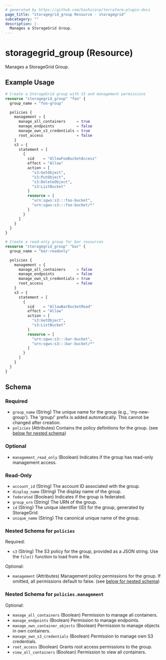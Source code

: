 ```yaml
---
# generated by https://github.com/hashicorp/terraform-plugin-docs
page_title: "storagegrid_group Resource - storagegrid"
subcategory: ""
description: |-
  Manages a StorageGrid Group.
---
```


# storagegrid_group (Resource)

Manages a StorageGrid Group.

## Example Usage

```terraform
# Create a StorageGrid group with S3 and management permissions
resource "storagegrid_group" "foo" {
  group_name = "foo-group"

  policies {
    management = {
      manage_all_containers     = true
      manage_endpoints          = false
      manage_own_s3_credentials = true
      root_access               = false
    }
    s3 = {
      statement = [
        {
          sid    = "AllowFooBucketAccess"
          effect = "Allow"
          action = [
            "s3:GetObject",
            "s3:PutObject",
            "s3:DeleteObject",
            "s3:ListBucket"
          ]
          resource = [
            "urn:sgws:s3:::foo-bucket",
            "urn:sgws:s3:::foo-bucket/*"
          ]
        }
      ]
    }
  }
}

# Create a read-only group for bar resources
resource "storagegrid_group" "bar" {
  group_name = "bar-readonly"

  policies {
    management = {
      manage_all_containers     = false
      manage_endpoints          = false
      manage_own_s3_credentials = true
      root_access               = false
    }
    s3 = {
      statement = [
        {
          sid    = "AllowBarBucketRead"
          effect = "Allow"
          action = [
            "s3:GetObject",
            "s3:ListBucket"
          ]
          resource = [
            "urn:sgws:s3:::bar-bucket",
            "urn:sgws:s3:::bar-bucket/*"
          ]
        }
      ]
    }
  }
}
```

<!-- schema generated by tfplugindocs -->
## Schema

### Required

- `group_name` (String) The unique name for the group (e.g., 'my-new-group'). The 'group/' prefix is added automatically. This cannot be changed after creation.
- `policies` (Attributes) Contains the policy definitions for the group. (see [below for nested schema](#nestedatt--policies))

### Optional

- `management_read_only` (Boolean) Indicates if the group has read-only management access.

### Read-Only

- `account_id` (String) The account ID associated with the group.
- `display_name` (String) The display name of the group.
- `federated` (Boolean) Indicates if the group is federated.
- `group_urn` (String) The URN of the group.
- `id` (String) The unique identifier (ID) for the group, generated by StorageGrid.
- `unique_name` (String) The canonical unique name of the group.

<a id="nestedatt--policies"></a>
### Nested Schema for `policies`

Required:

- `s3` (String) The S3 policy for the group, provided as a JSON string. Use the `file()` function to load from a file.

Optional:

- `management` (Attributes) Management policy permissions for the group. If omitted, all permissions default to false. (see [below for nested schema](#nestedatt--policies--management))

<a id="nestedatt--policies--management"></a>
### Nested Schema for `policies.management`

Optional:

- `manage_all_containers` (Boolean) Permission to manage all containers.
- `manage_endpoints` (Boolean) Permission to manage endpoints.
- `manage_own_container_objects` (Boolean) Permission to manage objects in own containers.
- `manage_own_s3_credentials` (Boolean) Permission to manage own S3 credentials.
- `root_access` (Boolean) Grants root access permissions to the group.
- `view_all_containers` (Boolean) Permission to view all containers.
